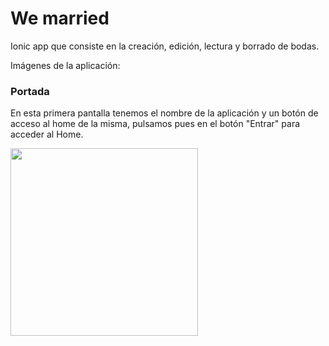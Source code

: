 # We married

Ionic app que consiste en la creación, edición, lectura y borrado de bodas.

Imágenes de la aplicación:

### Portada

En esta primera pantalla tenemos el nombre de la aplicación y un botón de acceso al home de la misma, pulsamos pues en el botón
"Entrar" para acceder al Home.

<img src="https://github.com/joseantonioruizmostazo/wemarried-app-ionic/tree/master/imagenes/portada.png" width="300px">
